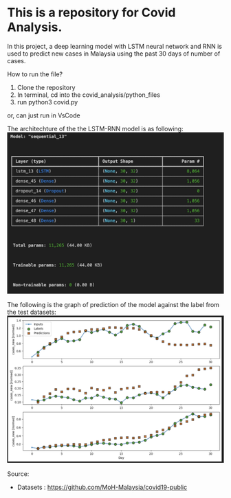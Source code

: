 # This is a repository for Covid Analysis. #

In this project, a deep learning model with LSTM neural network and RNN is used to predict new
cases in Malaysia using the past 30 days of number of cases.

How to run the file?

1. Clone the repository
2. In terminal, cd into the covid_analysis/python_files
3. run python3 covid.py

or, can just run in VsCode

The architechture of the the LSTM-RNN model is as following:
![arch](https://github.com/sofeanoh/covid_analysis/blob/main/architecture.png?raw=true)

The following is the graph of prediction of the model against the label from the test datasets:
![graph](https://github.com/sofeanoh/covid_analysis/blob/main/graph.png?raw=true)

Source:
- Datasets : https://github.com/MoH-Malaysia/covid19-public
